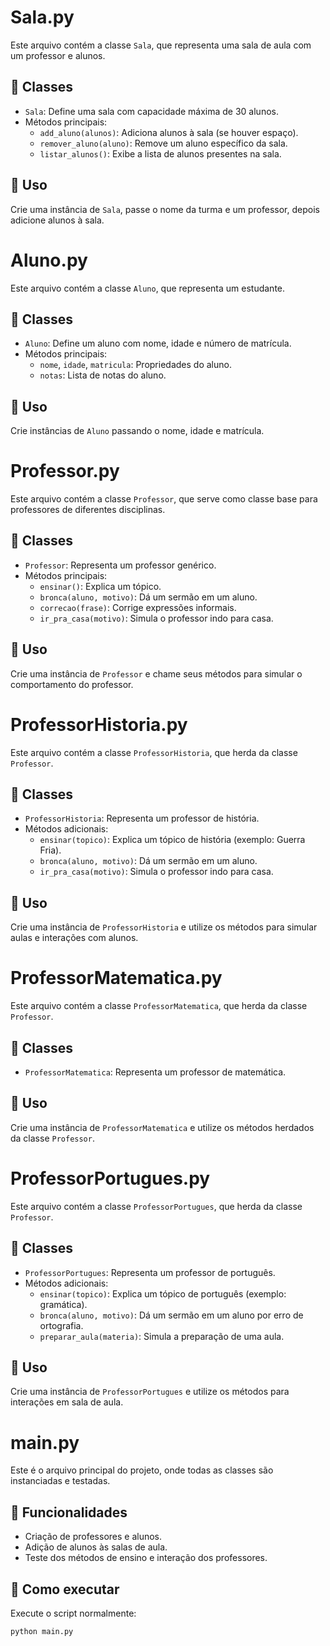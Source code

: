 # Sala.py
Este arquivo contém a classe `Sala`, que representa uma sala de aula com um professor e alunos.  
## 📌 Classes
- `Sala`: Define uma sala com capacidade máxima de 30 alunos.
- Métodos principais:
  - `add_aluno(alunos)`: Adiciona alunos à sala (se houver espaço).
  - `remover_aluno(aluno)`: Remove um aluno específico da sala.
  - `listar_alunos()`: Exibe a lista de alunos presentes na sala.
## 📌 Uso
Crie uma instância de `Sala`, passe o nome da turma e um professor, depois adicione alunos à sala.



# Aluno.py
Este arquivo contém a classe `Aluno`, que representa um estudante.
## 📌 Classes
- `Aluno`: Define um aluno com nome, idade e número de matrícula.
- Métodos principais:
  - `nome`, `idade`, `matricula`: Propriedades do aluno.
  - `notas`: Lista de notas do aluno.
## 📌 Uso
Crie instâncias de `Aluno` passando o nome, idade e matrícula.



# Professor.py
Este arquivo contém a classe `Professor`, que serve como classe base para professores de diferentes disciplinas.
## 📌 Classes
- `Professor`: Representa um professor genérico.
- Métodos principais:
  - `ensinar()`: Explica um tópico.
  - `bronca(aluno, motivo)`: Dá um sermão em um aluno.
  - `correcao(frase)`: Corrige expressões informais.
  - `ir_pra_casa(motivo)`: Simula o professor indo para casa.
## 📌 Uso
Crie uma instância de `Professor` e chame seus métodos para simular o comportamento do professor.



# ProfessorHistoria.py
Este arquivo contém a classe `ProfessorHistoria`, que herda da classe `Professor`.
## 📌 Classes
- `ProfessorHistoria`: Representa um professor de história.
- Métodos adicionais:
  - `ensinar(topico)`: Explica um tópico de história (exemplo: Guerra Fria).
  - `bronca(aluno, motivo)`: Dá um sermão em um aluno.
  - `ir_pra_casa(motivo)`: Simula o professor indo para casa.
## 📌 Uso
Crie uma instância de `ProfessorHistoria` e utilize os métodos para simular aulas e interações com alunos.



# ProfessorMatematica.py
Este arquivo contém a classe `ProfessorMatematica`, que herda da classe `Professor`.
## 📌 Classes
- `ProfessorMatematica`: Representa um professor de matemática.
## 📌 Uso
Crie uma instância de `ProfessorMatematica` e utilize os métodos herdados da classe `Professor`.



# ProfessorPortugues.py
Este arquivo contém a classe `ProfessorPortugues`, que herda da classe `Professor`.
## 📌 Classes
- `ProfessorPortugues`: Representa um professor de português.
- Métodos adicionais:
  - `ensinar(topico)`: Explica um tópico de português (exemplo: gramática).
  - `bronca(aluno, motivo)`: Dá um sermão em um aluno por erro de ortografia.
  - `preparar_aula(materia)`: Simula a preparação de uma aula.
## 📌 Uso
Crie uma instância de `ProfessorPortugues` e utilize os métodos para interações em sala de aula.



# main.py
Este é o arquivo principal do projeto, onde todas as classes são instanciadas e testadas.
## 📌 Funcionalidades
- Criação de professores e alunos.
- Adição de alunos às salas de aula.
- Teste dos métodos de ensino e interação dos professores.
## 📌 Como executar
Execute o script normalmente:
```bash
python main.py
